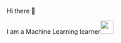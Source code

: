 Hi there 👋
<p>I am a Machine Learning learner<img src="https://media.giphy.com/media/WUlplcMpOCEmTGBtBW/giphy.gif" width="30"> 
</em></p>





<!--
**huyuaaaray/huyuaaaray** is a ✨ _special_ ✨ repository because its `README.md` (this file) appears on your GitHub profile.

Here are some ideas to get you started:

- 🔭 I’m currently working on ...
- 🌱 I’m currently learning ...
- 👯 I’m looking to collaborate on ...
- 🤔 I’m looking for help with ...
- 💬 Ask me about ...
- 📫 How to reach me: ...
- 😄 Pronouns: ...
- ⚡ Fun fact: ...
-->
<!--
*斜体**
*强调**
** *
———— ————
----
> quote
 >>quote 1
  >>> * 
  *
  -
  +
   - 
   + 
    * 
```
```
<span style="font-size: 24px;">这是24号字体</span>
<span style="color: red;">这是红色字体</span>
<font face="黑体">我是黑体字</font>
-->

